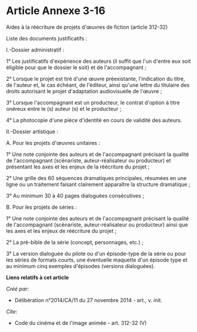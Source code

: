 # Article Annexe 3-16

Aides à la réécriture de projets d'œuvres de fiction (article 312-32) 

Liste des documents justificatifs : 

I.-Dossier administratif : 

1° Les justificatifs d'expérience des auteurs (il suffit que l'un d'entre eux soit éligible pour que le dossier le soit) et
de l'accompagnant ; 

2° Lorsque le projet est tiré d'une œuvre préexistante, l'indication du titre, de l'auteur et, le cas échéant, de l'éditeur,
ainsi qu'une lettre du titulaire des droits autorisant le projet d'adaptation audiovisuelle de l'œuvre ; 

3° Lorsque l'accompagnant est un producteur, le contrat d'option à titre onéreux entre le (s) auteur (s) et le producteur ; 

4° La photocopie d'une pièce d'identité en cours de validité des auteurs. 

II.-Dossier artistique : 

A. Pour les projets d'œuvres unitaires : 

1° Une note conjointe des auteurs et de l'accompagnant précisant la qualité de l'accompagnant (scénariste, auteur-réalisateur
ou producteur) et présentant les axes et les enjeux de la réécriture du projet ; 

2° Une grille des 60 séquences dramatiques principales, résumées en une ligne ou un traitement faisant clairement apparaître
la structure dramatique ; 

3° Au minimum 30 à 40 pages dialoguées consécutives ; 

B. Pour les projets de séries : 

1° Une note conjointe des auteurs et de l'accompagnant précisant la qualité de l'accompagnant (scénariste, auteur-réalisateur
ou producteur) ainsi que les axes et les enjeux de réécriture du projet ; 

2° La pré-bible de la série (concept, personnages, etc.) ; 

3° La version dialoguée du pilote ou d'un épisode-type de la série ou pour les séries de formats courts, une éventuelle
maquette d'un épisode type et au minimum cinq exemples d'épisodes (versions dialoguées).

**Liens relatifs à cet article**

_Créé par_:

  - Délibération n°2014/CA/11 du 27 novembre 2014 - art., v. init.

_Cite_:

  - Code du cinéma et de l'image animée - art. 312-32 (V)
